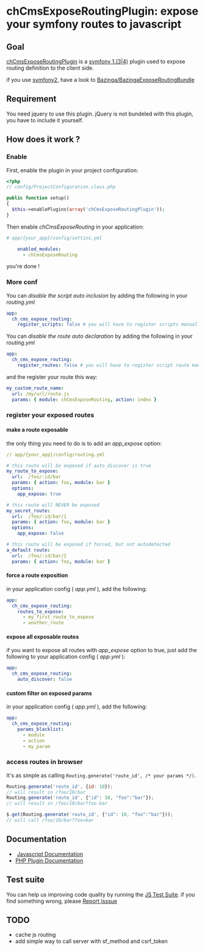 chCmsExposeRoutingPlugin: expose your symfony routes to javascript
==================================================================

Goal
----

[chCmsExposeRoutingPlugin](http://themouette.github.com/chCmsExposeRoutingPlugin/) is a 
[symfony 1.(3|4)](http://www.symfony-project.org/) plugin used to expose routing definition
to the client side.

if you use [symfony2](http://symfony.com/), have a look to [Bazinga/BazingaExposeRoutingBundle](https://github.com/Bazinga/BazingaExposeRoutingBundle) 


Requirement
-----------

You need jquery to use this plugin. jQuery is not bundeled with this plugin, you have to include it yourself.

How does it work ?
------------------

### Enable

First, enable the plugin in your project configuration:

```php
<?php
// config/ProjectConfiguration.class.php

public function setup()
{
  $this->enablePlugins(array('chCmsExposeRoutingPlugin'));
}
```

Then enable *chCmsExposeRouting* in your application:

```yml
# app/{your_app}/config/settins.yml

    enabled_modules:
      - chCmsExposeRouting
```

you're done !

### More conf

You can *disable the script auto inclusion* by adding the following in your *routing.yml*

```yml
app:
  ch_cms_expose_routing:
    register_scripts: false # you will have to register scripts manually
```

You can *disable the route auto declaration* by adding the following in your *routing.yml*

```yml
app:
  ch_cms_expose_routing:
    register_routes: false # you will have to register script route manually
```

and the register your route this way:

```yml
my_custom_route_name:
  url: /my/url/route.js
  params: { module: chCmsExposeRouting, action: index }
```

### register your exposed routes

#### make a route exposable

the only thing you need to do is to add an _app_expose_ option:

```yml
// app/{your_app}/config/routing.yml

# this route will be exposed if auto_discover is true
my_route_to_expose:
  url:  /foo/:id/bar
  params: { action: foo, module: bar }
  options:
    app_expose: true

# this route will NEVER be exposed
my_secret_route:
  url:  /foo/:id/bar/1
  params: { action: foo, module: bar }
  options:
    app_expose: false

# this route will be exposed if forced, but not autodetected
a_default route:
  url:  /foo/:id/bar/2
  params: { action: foo, module: bar }
```

#### force a route exposition

in your application config ( _app.yml_ ), add the following:

```yml
app:
  ch_cms_expose_routing:
    routes_to_expose:
      - my_first_route_to_expose
      - another_route
```

#### expose all exposable routes

if you want to expose all routes with _app_expose_ option to true, 
just add the following to your application config ( _app.yml_ ):

```yml
app:
  ch_cms_expose_routing:
    auto_discover: false
```

#### custom filter on exposed params

in your application config ( _app.yml_ ), add the following:

```yml
app:
  ch_cms_expose_routing:
    params_blacklist:
      - module
      - action
      - my_param
```

### access routes in browser

It's as simple as calling `Routing.generate('route_id', /* your params */)`.

```js
Routing.generate('route_id', {id: 10});
// will result in /foo/10/bar
Routing.generate('route_id', {"id": 10, "foo":"bar"});
// will result in /foo/10/bar?foo-bar

$.get(Routing.generate('route_id', {"id": 10, "foo":"bar"}));
// will call /foo/10/bar?foo=bar
```
Documentation
----

*  [Javascript Documentation](./doc/js/index.html)
* [PHP Plugin Documentation](./doc/php/index.html)

Test suite
----
You can help us improving code quality by running the [JS Test Suite](test/js/index.html).
if you find something wrong, please [Report Isssue](https://github.com/carpe-hora/chCmsExposeRoutingPlugin/issues)

TODO
----

* cache js routing
* add simple way to call server with sf_method and csrf_token
